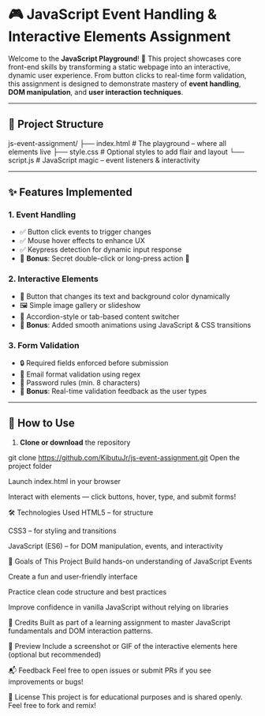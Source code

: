 # 🎮 JavaScript Event Handling & Interactive Elements Assignment

Welcome to the **JavaScript Playground**! 🚀 This project showcases core front-end skills by transforming a static webpage into an interactive, dynamic user experience. From button clicks to real-time form validation, this assignment is designed to demonstrate mastery of **event handling**, **DOM manipulation**, and **user interaction techniques**.

---

## 📁 Project Structure

js-event-assignment/ ├── index.html # The playground – where all elements live ├── style.css # Optional styles to add flair and layout └── script.js # JavaScript magic – event listeners & interactivity

---

## ✨ Features Implemented

### 1. **Event Handling**
- ✅ Button click events to trigger changes
- ✅ Mouse hover effects to enhance UX
- ✅ Keypress detection for dynamic input response
- 🌟 **Bonus**: Secret double-click or long-press action 🔐

### 2. **Interactive Elements**
- 🎨 Button that changes its text and background color dynamically
- 🖼️ Simple image gallery or slideshow
- 📂 Accordion-style or tab-based content switcher
- 🌈 **Bonus**: Added smooth animations using JavaScript & CSS transitions

### 3. **Form Validation**
- 🔒 Required fields enforced before submission
- 📧 Email format validation using regex
- 🔑 Password rules (min. 8 characters)
- 🧠 **Bonus**: Real-time validation feedback as the user types

---

## 🧪 How to Use

1. **Clone or download** the repository

git clone https://github.com/KibutuJr/js-event-assignment.git
Open the project folder

Launch index.html in your browser

Interact with elements — click buttons, hover, type, and submit forms!

🛠️ Technologies Used
HTML5 – for structure

CSS3 – for styling and transitions

JavaScript (ES6) – for DOM manipulation, events, and interactivity

🚀 Goals of This Project
Build hands-on understanding of JavaScript Events

Create a fun and user-friendly interface

Practice clean code structure and best practices

Improve confidence in vanilla JavaScript without relying on libraries

🙌 Credits
Built as part of a learning assignment to master JavaScript fundamentals and DOM interaction patterns.

📸 Preview
Include a screenshot or GIF of the interactive elements here (optional but recommended)

📬 Feedback
Feel free to open issues or submit PRs if you see improvements or bugs!

🎉 License
This project is for educational purposes and is shared openly. Feel free to fork and remix!
